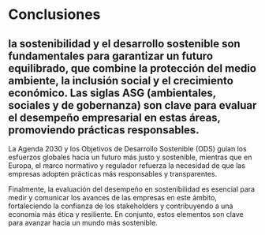 # Conclusiones 

## la sostenibilidad y el desarrollo sostenible son fundamentales para garantizar un futuro equilibrado, que combine la protección del medio ambiente, la inclusión social y el crecimiento económico. Las siglas ASG (ambientales, sociales y de gobernanza) son clave para evaluar el desempeño empresarial en estas áreas, promoviendo prácticas responsables.

La Agenda 2030 y los Objetivos de Desarrollo Sostenible (ODS) guían los esfuerzos globales hacia un futuro más justo y sostenible, mientras que en Europa, el marco normativo y regulador refuerza la necesidad de que las empresas adopten prácticas más responsables y transparentes.

Finalmente, la evaluación del desempeño en sostenibilidad es esencial para medir y comunicar los avances de las empresas en este ámbito, fortaleciendo la confianza de los stakeholders y contribuyendo a una economía más ética y resiliente. En conjunto, estos elementos son clave para avanzar hacia un mundo más sostenible.
